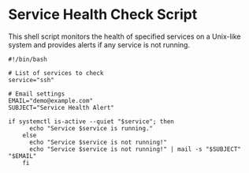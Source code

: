 # Service Health Check Script

This shell script monitors the health of specified services on a Unix-like system and provides alerts if any service is not running.
```
#!/bin/bash

# List of services to check
service="ssh"

# Email settings
EMAIL="demo@example.com"
SUBJECT="Service Health Alert"

if systemctl is-active --quiet "$service"; then
      echo "Service $service is running."
    else
      echo "Service $service is not running!"
      echo "Service $service is not running!" | mail -s "$SUBJECT" "$EMAIL"
    fi
```
